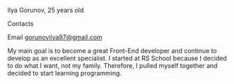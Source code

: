 Ilya Gorunov, 25 years old

Contacts

Email gorunovilya97@gmail.com 

My main goal is to become a great Front-End developer and continue to develop as an excellent specialist. 
I started at RS School because I decided to do what I want, not my family. 
Therefore, I pulled myself together and decided to start learning programming.
